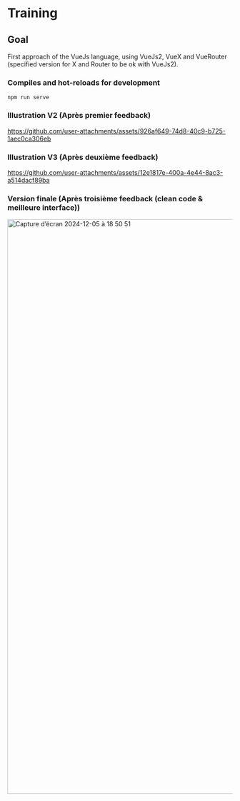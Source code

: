 # Training

## Goal

First approach of the VueJs language, using VueJs2, VueX and VueRouter (specified version for X and Router to be ok with VueJs2).


### Compiles and hot-reloads for development
```
npm run serve
```

### Illustration V2 (Après premier feedback)

https://github.com/user-attachments/assets/926af649-74d8-40c9-b725-1aec0ca306eb

### Illustration V3 (Après deuxième feedback)

https://github.com/user-attachments/assets/12e1817e-400a-4e44-8ac3-a514dacf89ba

### Version finale (Après troisième feedback (clean code & meilleure interface))

<img width="1288" alt="Capture d’écran 2024-12-05 à 18 50 51" src="https://github.com/user-attachments/assets/792cdc9a-8b8a-42a4-93dc-a9f7ca4f4d24" />

